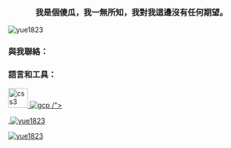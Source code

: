 <h3 align="center">我是個傻瓜，我一無所知，我對我這邊沒有任何期望。</h3>

<p align="left"> <img src="https://komarev.com/ghpvc/? username=yue1823&label=Profile%20views&color=0e75b6&style=flat" alt="yue1823" /> </p>

<h3 align="left">與我聯絡：</h3>
<p align="left">
</p>

<h3 align="left">語言和工具：</h3>
<p align="left"> <a href="https://www.w3schools.com/css/" target="_blank" rel="_blank" rel="noreferrer"> <img src="https://raw.githubuser.com/devicons/devicon/devicon/master/icons/css3/css3-original-wordmark.svg" alt="css3" width="40" height="40"/> </a> <a href="https://cloud.google.com" target="_blank" rel="noreferrer"> <img src="https://www.vector.logozone/logo/google_cloud_cloud-icon.svg" alt="gcp" width="" width="40"> /"> <a href="https://www.org/

<p><img align="left" src="https://github-readme-stats.vercel.app/api/top-langs? 使用者名稱=yue1823&show_icons=true&locale=en&layout=compact" alt="yue1823" /></p>

<p>&nbsp;<img align="center" src="https://github-readme-stats.vercel.app/api? 使用者名稱=yue1823&show_icons=true&locale=en" alt="yue1823" /></p>

<p><img align="center" src="https://github-readme-streak-stats.herokuapp.com/? user=yue1823&" alt="yue1823" /></p>



<!--
**yue1823/yue1823** is a ✨ _special_ ✨ repository because its `README.md` (this file) appears on your GitHub profile.

Here are some ideas to get you started:

- 🔭 I’m currently working on ...
- 🌱 I’m currently learning ...
- 👯 I’m looking to collaborate on ...
- 🤔 I’m looking for help with ...
- 💬 Ask me about ...
- 📫 How to reach me: ...
- 😄 Pronouns: ...
- ⚡ Fun fact: ...
-->

